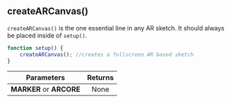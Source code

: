 ## createARCanvas()
`createARCanvas()` is the one essential line in any AR sketch.
It should always be placed inside of `setup()`.

```js
function setup() {
    createARCanvas(); //creates a fullscreen AR based sketch
}
```

| Parameters        | Returns          |
| ------------- |:-------------:
| __MARKER__ or __ARCORE__    | None
